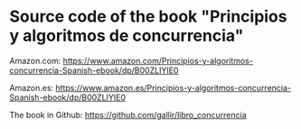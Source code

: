 # Source code of the book "Principios y algoritmos de concurrencia"

Amazon.com: https://www.amazon.com/Principios-y-algoritmos-concurrencia-Spanish-ebook/dp/B00ZLIYIE0

Amazon.es: https://www.amazon.es/Principios-y-algoritmos-concurrencia-Spanish-ebook/dp/B00ZLIYIE0

The book in Github: https://github.com/gallir/libro_concurrencia
